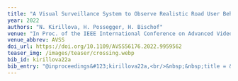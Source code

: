 ```yaml
---
title: "A Visual Surveillance System to Observe Realistic Road User Behavior for Improved Pedestrian and Cyclist Safety at Crossroads"
year: 2022
authors: "N. Kirillova, H. Possegger, H. Bischof"
venue: "In Proc. of the IEEE International Conference on Advanced Video and Signal-Based Surveillance"
venue_abbrev: AVSS
doi_url: https://doi.org/10.1109/AVSS56176.2022.9959562
teaser_img: /images/teaser/crossing.webp
bib_id: kirillova22a
bib_entry: "@inproceedings&#123;kirillova22a,<br/>&nbsp;&nbsp;title = &#123;&#123;A Visual Surveillance System to Observe Realistic Road User Behavior for Improved Pedestrian and Cyclist Safety at Crossroads&#125;&#125;,<br/>&nbsp;&nbsp;author = &#123;Nadezda Kirillova and Horst Possegger and Horst Bischof&#125;,<br/>&nbsp;&nbsp;booktitle = &#123;Proc. of the IEEE International Conference on Advanced Video and Signal-Based Surveillance (AVSS)&#125;,<br/>&nbsp;&nbsp;year = &#123;2022&#125;<br/>&#125;"
---
```


